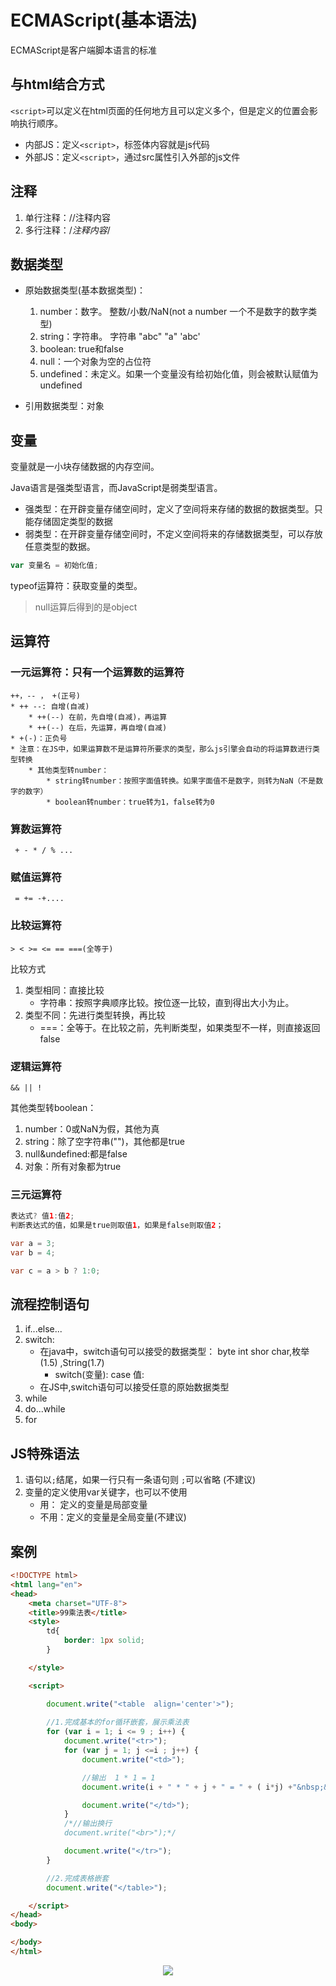 # ECMAScript(基本语法)
ECMAScript是客户端脚本语言的标准

## 与html结合方式

`<script>`可以定义在html页面的任何地方且可以定义多个，但是定义的位置会影响执行顺序。

- 内部JS：定义`<script>`，标签体内容就是js代码
- 外部JS：定义`<script>`，通过src属性引入外部的js文件

## 注释
1. 单行注释：//注释内容
2. 多行注释：/*注释内容*/

## 数据类型
- 原始数据类型(基本数据类型)：
  1. number：数字。 整数/小数/NaN(not a number 一个不是数字的数字类型)
  2. string：字符串。 字符串  "abc" "a" 'abc'
  3. boolean: true和false
  4. null：一个对象为空的占位符
  5. undefined：未定义。如果一个变量没有给初始化值，则会被默认赋值为undefined
    
- 引用数据类型：对象
    
## 变量
变量就是一小块存储数据的内存空间。

Java语言是强类型语言，而JavaScript是弱类型语言。
* 强类型：在开辟变量存储空间时，定义了空间将来存储的数据的数据类型。只能存储固定类型的数据
* 弱类型：在开辟变量存储空间时，不定义空间将来的存储数据类型，可以存放任意类型的数据。

```javascript
var 变量名 = 初始化值;
```    
typeof运算符：获取变量的类型。
> null运算后得到的是object

## 运算符
### 一元运算符：只有一个运算数的运算符
    ++，-- ， +(正号)  
    * ++ --: 自增(自减)
        * ++(--) 在前，先自增(自减)，再运算
        * ++(--) 在后，先运算，再自增(自减)
    * +(-)：正负号
    * 注意：在JS中，如果运算数不是运算符所要求的类型，那么js引擎会自动的将运算数进行类型转换
        * 其他类型转number：
            * string转number：按照字面值转换。如果字面值不是数字，则转为NaN（不是数字的数字）
            * boolean转number：true转为1，false转为0
### 算数运算符

 ` + - * / % ...`

### 赋值运算符

` = += -+....`

### 比较运算符
`> < >= <= == ===(全等于)`

比较方式
1. 类型相同：直接比较
    * 字符串：按照字典顺序比较。按位逐一比较，直到得出大小为止。
2. 类型不同：先进行类型转换，再比较
    * ===：全等于。在比较之前，先判断类型，如果类型不一样，则直接返回false


### 逻辑运算符
`&& || !`

其他类型转boolean：
1. number：0或NaN为假，其他为真
2. string：除了空字符串("")，其他都是true
3. null&undefined:都是false
4. 对象：所有对象都为true

### 三元运算符
```java
表达式? 值1:值2;
判断表达式的值，如果是true则取值1，如果是false则取值2；
```
```java
var a = 3;
var b = 4;

var c = a > b ? 1:0;
```


    
## 流程控制语句
1. if...else...
2. switch:
    * 在java中，switch语句可以接受的数据类型： byte int shor char,枚举(1.5) ,String(1.7)
        * switch(变量):
            case 值:
    * 在JS中,switch语句可以接受任意的原始数据类型
3. while
4. do...while
5. for
## JS特殊语法
1. 语句以`;`结尾，如果一行只有一条语句则 `;`可以省略 (不建议)
2. 变量的定义使用var关键字，也可以不使用
    * 用： 定义的变量是局部变量
    * 不用：定义的变量是全局变量(不建议)

## 案例
```html
<!DOCTYPE html>
<html lang="en">
<head>
    <meta charset="UTF-8">
    <title>99乘法表</title>
    <style>
        td{
            border: 1px solid;
        }

    </style>

    <script>

        document.write("<table  align='center'>");
			
        //1.完成基本的for循环嵌套，展示乘法表
        for (var i = 1; i <= 9 ; i++) {
            document.write("<tr>");
            for (var j = 1; j <=i ; j++) {
                document.write("<td>");

                //输出  1 * 1 = 1
                document.write(i + " * " + j + " = " + ( i*j) +"&nbsp;&nbsp;&nbsp;");

                document.write("</td>");
            }
            /*//输出换行
            document.write("<br>");*/

            document.write("</tr>");
        }

        //2.完成表格嵌套
        document.write("</table>");

    </script>
</head>
<body>

</body>
</html>
```

<div align="center">
<img src="http://ww1.sinaimg.cn/large/007Rnr4nly1g9u06sua5mj30p007n0su.jpg">
</div>